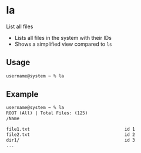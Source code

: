 # la

List all files

- Lists all files in the system with their IDs
- Shows a simplified view compared to `ls`

## Usage

```txt
username@system ~ % la
```

## Example

```txt
username@system ~ % la
ROOT (All) | Total Files: (125)
/Name

file1.txt                                    id 1
file2.txt                                    id 2
dir1/                                        id 3
...
```
